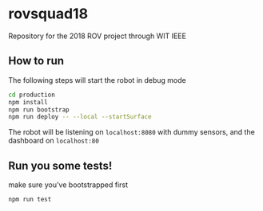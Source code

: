 # rovsquad18
Repository for the 2018 ROV project through WIT IEEE

## How to run
The following steps will start the robot in debug mode<br>
```bash
cd production
npm install
npm run bootstrap
npm run deploy -- --local --startSurface
```
The robot will be listening on `localhost:8080` with dummy sensors, and the dashboard on `localhost:80`

## Run you some tests!
make sure you've bootstrapped first
```bash
npm run test
```
